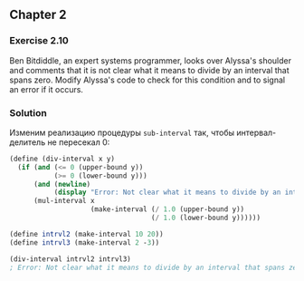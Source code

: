 ## Chapter 2

### Exercise 2.10

Ben Bitdiddle, an expert systems programmer, looks over Alyssa's shoulder and comments that it is not clear what it means to divide by an interval that spans zero. Modify Alyssa's code to check for this condition and to signal an error if it occurs.

### Solution

Изменим реализацию процедуры `sub-interval` так, чтобы интервал-делитель не пересекал 0:

```scheme
(define (div-interval x y)
  (if (and (<= 0 (upper-bound y))
           (>= 0 (lower-bound y)))
      (and (newline)
           (display "Error: Not clear what it means to divide by an interval that spans zero."))
      (mul-interval x 
                    (make-interval (/ 1.0 (upper-bound y))
                                   (/ 1.0 (lower-bound y))))))

(define intrvl2 (make-interval 10 20))
(define intrvl3 (make-interval 2 -3))

(div-interval intrvl2 intrvl3)
; Error: Not clear what it means to divide by an interval that spans zero.
```

